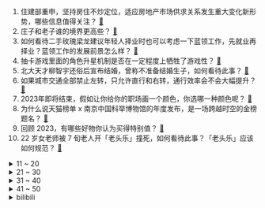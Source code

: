 1. 住建部重申，坚持房住不炒定位，适应房地产市场供求关系发生重大变化新形势，哪些信息值得关注？ [:link:](https://www.zhihu.com/question/636084363)
2. 庄子和老子谁的境界更高些？ [:link:](https://www.zhihu.com/question/390740960)
3. 如何看待二手玫瑰梁龙建议年轻人择业时也可以考虑一下蓝领工作，先就业再择业？蓝领工作的发展前景怎么样？ [:link:](https://www.zhihu.com/question/636142569)
4. 抽卡游戏里面的角色升星机制是否在一定程度上牺牲了游戏性？ [:link:](https://www.zhihu.com/question/635168426)
5. 北大天才柳智宇还俗后宣布结婚，曾称不准备结婚生子，如何看待此事？ [:link:](https://www.zhihu.com/question/636103636)
6. 如果城市交通全部禁止左转，只允许直行和右转，通行效率会不会大幅提升？ [:link:](https://www.zhihu.com/question/451527060)
7. 2023年即将结束，假如让你给你的职场画一个颜色，你选哪一种颜色呢？ [:link:](https://www.zhihu.com/question/635561630)
8. 为什么说天猫榜单 x 南京中国科举博物馆的年度发布，是一场跨越时空的金榜题名？ [:link:](https://www.zhihu.com/question/635773872)
9. 回顾 2023，有哪些好物你认为买得特别值？ [:link:](https://www.zhihu.com/question/635775807)
10. 22 岁女老师被 7 旬老人开「老头乐」撞死，如何看待此事？「老头乐」应该如何规范？ [:link:](https://www.zhihu.com/question/636106797)
<details>
<summary>11 ~ 20</summary>

11. 如果郭芙和郭襄调换出生顺序，会发生什么？ [:link:](https://www.zhihu.com/question/636061357)
12. 我喜欢读历史，但是读历史有什么用，谁给我总结一下? [:link:](https://www.zhihu.com/question/34722541)
13. 24 考研 12 月 23 日开考，438 万考生奔赴考场，今年考研有哪些变化需要关注？ [:link:](https://www.zhihu.com/question/622260596)
14. 为什么凛冬将至的原文仅仅是winter is coming? [:link:](https://www.zhihu.com/question/632562067)
15. 北京住建局发文称「将商品房预售资金监管主体由商业银行调整为政府」，此举会对当地房地产行业带来哪些影响？ [:link:](https://www.zhihu.com/question/636124092)
16. 特斯拉储能超级工厂项目启动，明年四季度投产，初期规划年产商用储能电池 1 万台，哪些信息值得关注？ [:link:](https://www.zhihu.com/question/636122354)
17. 日本将首次向美国返销「爱国者」导弹，军事专家称是危险信号，哪些信息值得关注？ [:link:](https://www.zhihu.com/question/636069293)
18. 考研前一天晚上你在干什么？ [:link:](https://www.zhihu.com/question/635751305)
19. 《项脊轩志》的最后一句为什么会很感人？ [:link:](https://www.zhihu.com/question/23853688)
20. 脆皮年轻人开始「整顿」足疗推拿店，更年轻、更快捷的新式「轻潮」按摩店蓬勃生长，反映出背后哪些消费需求？ [:link:](https://www.zhihu.com/question/635894227)
</details>
<details>
<summary>21 ~ 30</summary>

21. 如何评价大鹏、白客主演的电影《年会不能停！》？ [:link:](https://www.zhihu.com/question/635323687)
22. 北交所完善权益分派及股份回购规则，鼓励上市公司积极分红，加大对异常高比例分红约束，哪些信息值得关注？ [:link:](https://www.zhihu.com/question/636148944)
23. 工业大摸底在你工作的领域摸出了什么令人吃惊成果？ [:link:](https://www.zhihu.com/question/634803024)
24. 熊冬眠的时候恰巧被觅食狼群找到，熊会被吃掉吗，为何？ [:link:](https://www.zhihu.com/question/635654712)
25. 2023年有哪个影视作品里的细节触动过你？ [:link:](https://www.zhihu.com/question/634975452)
26. 可以分享一下和妈妈在一起的生活吗？ [:link:](https://www.zhihu.com/question/629885745)
27. 你用过最好的网站是什么网站？ [:link:](https://www.zhihu.com/question/301813619)
28. 电影《拯救嫌疑人》有哪些细思极恐的细节？ [:link:](https://www.zhihu.com/question/628495319)
29. 最能代表中国的国菜是什么？ [:link:](https://www.zhihu.com/question/526246125)
30. 怎样修炼出马伯庸11天写出《长安的荔枝》这种写作能力？ [:link:](https://www.zhihu.com/question/630021442)
</details>
<details>
<summary>31 ~ 40</summary>

31. 甘肃积石山 6.2 级地震现场排查搜救工作已结束，地震已致 148 人遇难，哪些信息值得关注？ [:link:](https://www.zhihu.com/question/636126128)
32. 这一年，数一数自己挺过了几段坎？在最难的时刻，是什么支撑了你？ [:link:](https://www.zhihu.com/question/632310899)
33. 《斗破苍穹三年之约》凌影为什么不说他的出处，这样云山也就不敢动手？ [:link:](https://www.zhihu.com/question/497574303)
34. 如果你发现你家冰箱是时空门，你会做什么？ [:link:](https://www.zhihu.com/question/635927326)
35. 你认为跑步爱好者最容易陷入的误区有哪些？ [:link:](https://www.zhihu.com/question/635464461)
36. 联想董事长兼 CEO 杨元庆个人向中科大捐赠 2 亿人民币，系该校建校来最大一笔个人捐赠，如何看待？ [:link:](https://www.zhihu.com/question/635816202)
37. 美军重启二战投掷原子弹机场「取得重大进展」，被炒作「对抗中国」，哪些信息值得关注？ [:link:](https://www.zhihu.com/question/636142717)
38. 威海文登积雪深度达 74 厘米，打破山东全省最大积雪深度纪录，为何降雪量这么大？还会持续多久？ [:link:](https://www.zhihu.com/question/636115716)
39. 澳方拒绝加入美国牵头的「红海护航联盟」，称一艘军舰或一架飞机都不派，如何解读澳方此举？ [:link:](https://www.zhihu.com/question/636059762)
40. 美国标志性钢铁公司低价被日企收购，拜登支持以「国家安全」为由展开调查，哪些信息值得关注？ [:link:](https://www.zhihu.com/question/636086301)
</details>
<details>
<summary>41 ~ 50</summary>

41. 捷克查理大学发生枪击事件，已致至少 15 人死亡，24 人受伤，哪些信息值得关注？ [:link:](https://www.zhihu.com/question/636059870)
42. 接近年终，大家年终奖有着落了吗？ [:link:](https://www.zhihu.com/question/635572663)
43. 能推荐一部你看了三遍以上的电视剧吗？ [:link:](https://www.zhihu.com/question/628728219)
44. 《海王 2》与前作《海王》相比表现如何，是否符合你的预期？ [:link:](https://www.zhihu.com/question/635631450)
45. 孩子说了哪些话让你出乎意料？ [:link:](https://www.zhihu.com/question/589761725)
46. 现代数学和理论物理已经发展到怎样一个令人震惊的水平了？ [:link:](https://www.zhihu.com/question/304611853)
47. 自然界的力量有多么可怕？ [:link:](https://www.zhihu.com/question/303685444)
48. 2023 年，西安的你实现了哪些愿望？ [:link:](https://www.zhihu.com/question/635023019)
49. 隔代亲能亲到什么程度？ [:link:](https://www.zhihu.com/question/350687673)
50. 如果一切条件都满足，现在的你最想做什么？ [:link:](https://www.zhihu.com/question/632723912)
</details><details>
<summary>bilibili</summary>

</details>